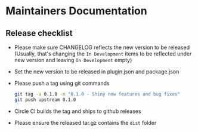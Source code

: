 # Maintainers Documentation

## Release checklist

* Please make sure CHANGELOG reflects the new version to be released
  (Usually, that's changing the `In Development` items to be reflected under
   new version and leaving `In Development` empty)
* Set the new version to be released in plugin.json and package.json
* Please push a tag using git commands

    ```bash
    git tag -a 0.1.0 -m "0.1.0 - Shiny new features and bug fixes"
    git push upstream 0.1.0
    ```

* Circle CI builds the tag and ships to github releases
* Please ensure the released tar.gz contains the `dist` folder
